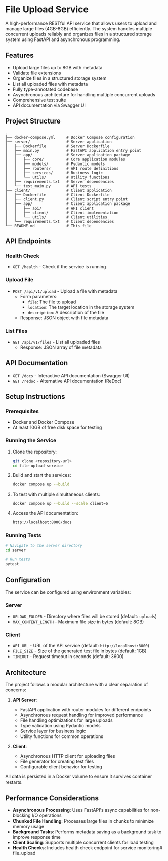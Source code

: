 # File Upload Service

A high-performance RESTful API service that allows users to upload and manage large files (4GB-8GB) efficiently. The system handles multiple concurrent uploads reliably and organizes files in a structured storage system using FastAPI and asynchronous programming.

## Features

- Upload large files up to 8GB with metadata
- Validate file extensions
- Organize files in a structured storage system
- List all uploaded files with metadata
- Fully type-annotated codebase
- Asynchronous architecture for handling multiple concurrent uploads
- Comprehensive test suite
- API documentation via Swagger UI

## Project Structure

```
.
├── docker-compose.yml     # Docker Compose configuration
├── server/                # Server application
│   ├── Dockerfile         # Server Dockerfile
│   ├── main.py            # FastAPI application entry point
│   ├── app/               # Server application package
│   │   ├── core/          # Core application modules
│   │   ├── models/        # Pydantic models
│   │   ├── routers/       # API route definitions
│   │   ├── services/      # Business logic
│   │   └── utils/         # Utility functions
│   ├── requirements.txt   # Server dependencies
│   └── test_main.py       # API tests
├── client/                # Client application
│   ├── Dockerfile         # Client Dockerfile
│   ├── client.py          # Client script entry point
│   ├── app/               # Client application package
│   │   ├── api/           # API client
│   │   ├── client/        # Client implementation
│   │   └── utils/         # Client utilities
│   └── requirements.txt   # Client dependencies
└── README.md              # This file
```

## API Endpoints

### Health Check
- `GET /health` - Check if the service is running

### Upload File
- `POST /api/v1/upload` - Upload a file with metadata
  - Form parameters:
    - `file`: The file to upload
    - `location`: The target location in the storage system
    - `description`: A description of the file
  - Response: JSON object with file metadata

### List Files
- `GET /api/v1/files` - List all uploaded files
  - Response: JSON array of file metadata

## API Documentation
- `GET /docs` - Interactive API documentation (Swagger UI)
- `GET /redoc` - Alternative API documentation (ReDoc)

## Setup Instructions

### Prerequisites

- Docker and Docker Compose
- At least 10GB of free disk space for testing

### Running the Service

1. Clone the repository:
   ```bash
   git clone <repository-url>
   cd file-upload-service
   ```

2. Build and start the services:
   ```bash
   docker compose up --build
   ```

3. To test with multiple simultaneous clients:
   ```bash
   docker compose up --build --scale client=6
   ```

4. Access the API documentation:
   ```
   http://localhost:8000/docs
   ```

### Running Tests

```bash
# Navigate to the server directory
cd server

# Run tests
pytest
```

## Configuration

The service can be configured using environment variables:

### Server
- `UPLOAD_FOLDER` - Directory where files will be stored (default: `uploads`)
- `MAX_CONTENT_LENGTH` - Maximum file size in bytes (default: 8GB)

### Client
- `API_URL` - URL of the API service (default: `http://localhost:8000`)
- `FILE_SIZE` - Size of the generated test file in bytes (default: 1GB)
- `TIMEOUT` - Request timeout in seconds (default: 3600)

## Architecture

The project follows a modular architecture with a clear separation of concerns:

1. **API Server**:
   - FastAPI application with router modules for different endpoints
   - Asynchronous request handling for improved performance
   - File handling optimizations for large uploads
   - Type validation using Pydantic models
   - Service layer for business logic
   - Utility functions for common operations

2. **Client**:
   - Asynchronous HTTP client for uploading files
   - File generator for creating test files
   - Configurable client behavior for testing

All data is persisted in a Docker volume to ensure it survives container restarts.

## Performance Considerations

- **Asynchronous Processing**: Uses FastAPI's async capabilities for non-blocking I/O operations
- **Chunked File Handling**: Processes large files in chunks to minimize memory usage
- **Background Tasks**: Performs metadata saving as a background task to improve response time
- **Client Scaling**: Supports multiple concurrent clients for load testing
- **Health Checks**: Includes health check endpoint for service monitoring#   f i l e _ u p l o a d  
 